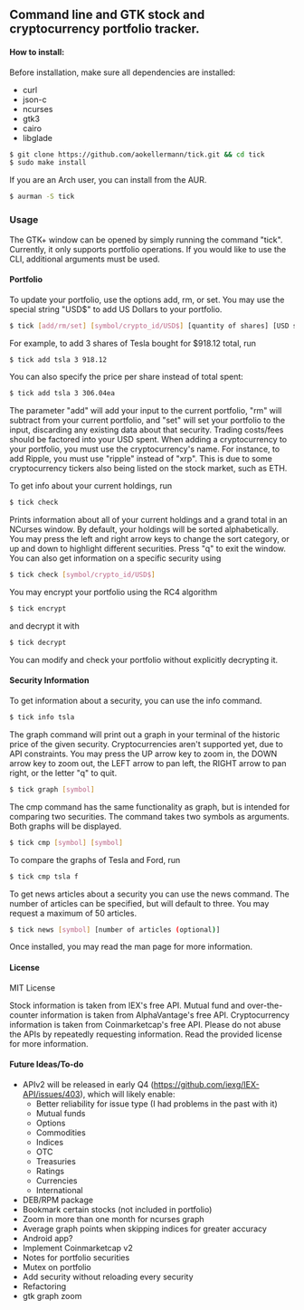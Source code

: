 ## Command line and GTK stock and cryptocurrency portfolio tracker.
#### How to install:
Before installation, make sure all dependencies are installed:
* curl
* json-c
* ncurses
* gtk3
* cairo
* libglade
```bash
$ git clone https://github.com/aokellermann/tick.git && cd tick
$ sudo make install
```
If you are an Arch user, you can install from the AUR.
```bash
$ aurman -S tick
```

### Usage
The GTK+ window can be opened by simply running the command "tick".
Currently, it only supports portfolio operations. If you would like to
use the CLI, additional arguments must be used.
#### Portfolio
To update your portfolio, use the options add, rm, or set. You may use the
special string "USD$" to add US Dollars to your portfolio.
```bash
$ tick [add/rm/set] [symbol/crypto_id/USD$] [quantity of shares] [USD spent]
```
For example, to add 3 shares of Tesla bought for $918.12 total, run
```bash
$ tick add tsla 3 918.12
```
You can also specify the price per share instead of total spent:
```bash
$ tick add tsla 3 306.04ea
```

The parameter "add" will add your input to the current portfolio, "rm" will
subtract from your current portfolio, and "set" will set your portfolio to
the input, discarding any existing data about that security. Trading costs/fees
should be factored into your USD spent. When adding a cryptocurrency to your
portfolio, you must use the cryptocurrency's name. For instance, to add Ripple,
you must use "ripple" instead of "xrp". This is due to some cryptocurrency
tickers also being listed on the stock market, such as ETH.

To get info about your current holdings, run
```bash
$ tick check
```
Prints information about all of your current holdings and a grand total
in an NCurses window. By default, your holdings will be sorted
alphabetically. You may press the left and right arrow keys to change
the sort category, or up and down to highlight different securities.
Press "q" to exit the window. You can also get information on a specific
security using
```bash
$ tick check [symbol/crypto_id/USD$]
```

You may encrypt your portfolio using the RC4 algorithm
```bash
$ tick encrypt
```
and decrypt it with
```bash
$ tick decrypt
```
You can modify and check your portfolio without explicitly decrypting it.

#### Security Information

To get information about a security, you can use the info command.
```bash
$ tick info tsla
```

The graph command will print out a graph in your terminal of the historic
price of the given security. Cryptocurrencies aren't supported yet, due to
API constraints. You may press the UP arrow key to zoom in, the DOWN arrow
key to zoom out, the LEFT arrow to pan left, the RIGHT arrow to pan right,
or the letter "q" to quit.
```bash
$ tick graph [symbol]
```

The cmp command has the same functionality as graph, but is intended for
comparing two securities. The command takes two symbols as arguments.
Both graphs will be displayed.
```bash
$ tick cmp [symbol] [symbol]
```
To compare the graphs of Tesla and Ford, run
```bash
$ tick cmp tsla f
```

To get news articles about a security you can use the news command. The
number of articles can be specified, but will default to three. You may
request a maximum of 50 articles.
```bash
$ tick news [symbol] [number of articles (optional)]
```

Once installed, you may read the man page for more information.

#### License
MIT License

Stock information is taken from IEX's free API. Mutual fund and
over-the-counter information is taken from AlphaVantage's free API.
Cryptocurrency information is taken from Coinmarketcap's free API.
Please do not abuse the APIs by repeatedly requesting information. Read
the provided license for more information.
#### Future Ideas/To-do
* APIv2 will be released in early Q4 (https://github.com/iexg/IEX-API/issues/403), which will likely enable:
    * Better reliability for issue type (I had problems in the past with it)
    * Mutual funds
    * Options
    * Commodities
    * Indices
    * OTC
    * Treasuries
    * Ratings
    * Currencies
    * International
* DEB/RPM package
* Bookmark certain stocks (not included in portfolio)
* Zoom in more than one month for ncurses graph
* Average graph points when skipping indices for greater accuracy
* Android app?
* Implement Coinmarketcap v2
* Notes for portfolio securities
* Mutex on portfolio
* Add security without reloading every security
* Refactoring
* gtk graph zoom
